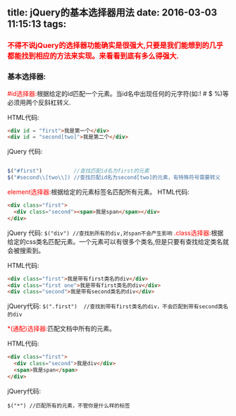 title: jQuery的基本选择器用法
date: 2016-03-03 11:15:13
tags:
---
### <span style="font-size:16px; color:red;">不得不说jQuery的选择器功能确实是很强大,只要是我们能想到的几乎都能找到相应的方法来实现。来看看到底有多么得强大.</span>


<!--more-->

### 基本选择器:

 <span style="color:red;">#id选择器:</span>根据给定的id匹配一个元素。当id名中出现任何的元字符(如:! # $ %)等必须用两个反斜杠转义.

HTML代码:

```html
<div id = "first">我是第一个</div>
<div id = "second[two]">我是第二个</div>
```

jQuery 代码:

```javascript

$("#first")          //查找匹配id名为first的元素
$("#second\\[two\\]) //查找匹配id名为second[two]的元素，有特殊符号需要转义
```

<span style="color:red;">element选择器:</span>根据给定的元素标签名匹配所有元素。
HTML代码:

```html
<div class="first">
  <div class="second"><span>我是span</span></div>
</div>
```

jQuery 代码:
`$("div") //查找到所有的div,对span不会产生影响`
<span style="color:red;">.class选择器:</span>根据给定的css类名匹配元素。一个元素可以有很多个类名,但是只要有查找给定类名就会被搜索到。

HTML代码:

```html
<div class="first">我是带有first类名的div</div>
<div class="first one">我是带有first类名的div</div>
<div class="second">我是带有second类名的div</div>
```

 jQuery代码:
`$(".first")  //查找到带有first类名的div，不会匹配到带有second类名的div`

<span style="color:red;">*(通配)选择器:</span>匹配文档中所有的元素。

HTML代码:

```html
<div class="first">
  <div class="second">我是div</div>
  <span>我是span</span>
</div>
```

jQuery代码:

`$("*") //匹配所有的元素，不管你是什么样的标签`

